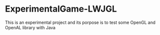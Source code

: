 # ExperimentalGame-LWJGL
This is an experimental project and its porpose is to test some OpenGL and OpenAL library with Java
